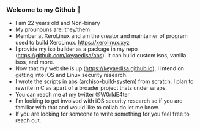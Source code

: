 ### Welcome to my Github 👋

- I am 22 years old and Non-binary
- My prounouns are: they/them
- Member at XeroLinux and am the creator and maintainer of program used to build XeroLinux. https://xerolinux.xyz
- I provide my iso builder as a package in my repo (https://github.com/keyaedisa/abs). It can build custom isos, vanilla isos, and more.
- Now that my website is up (https://keyaedisa.github.io), I intend on getting into iOS and Linux security research.
- I wrote the scripts in abs (archiso-build-system) from scratch. I plan to rewrite in C as apart of a broader project thats under wraps.
- You can reach me at my twitter @W0rldE4ter
- I'm looking to get involved with iOS security research so if you are familiar with that and would like to collab do let me know.
- If you are looking for someone to write something for you feel free to reach out.


<!--
**keyaedisa/keyaedisa** is a ✨ _special_ ✨ repository because its `README.md` (this file) appears on your GitHub profile.

Here are some ideas to get you started:

- 🔭 I’m currently working on ...
- 🌱 I’m currently learning ...
- 👯 I’m looking to collaborate on ...
- 🤔 I’m looking for help with ...
- 💬 Ask me about ...
- 📫 How to reach me: ...
- 😄 Pronouns: ...
- ⚡ Fun fact: ...
-->
